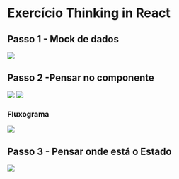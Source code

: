 # Exercício Thinking in React

## Passo 1 -  Mock de dados 
![](/src/img/passo1.png)

## Passo 2 -Pensar no componente 
![](/src/img/componente1.png)
![](/src/img/componente2.png)

### Fluxograma
![](/src/img/fluxograma1.jpg)

## Passo 3 - Pensar onde está o Estado
![](/src/img/fluxograma2.jpg)


